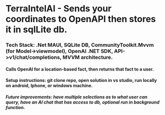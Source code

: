 # TerraIntelAI - Sends your coordinates to OpenAPI then stores it in sqlLite db.

### Tech Stack: .Net MAUI, SQLite DB, CommunityToolkit.Mvvm (for Model->viewmodel), OpenAI .NET SDK, API->v1/chat/completions, MVVM architecture.

#### Calls OpenAI for a location-based fact, then returns that fact to a user.

#### Setup instructions: git clone repo, open solution in vs studio, run locally on android, Iphone, or windows machine. 

##### Future improvements: have multiple selections as to what user can query, have an AI chat that has access to db, optional run in background function.
